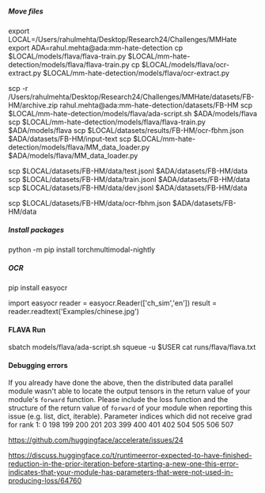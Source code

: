 
##### Move files
export LOCAL=/Users/rahulmehta/Desktop/Research24/Challenges/MMHate
export ADA=rahul.mehta@ada:mm-hate-detection
cp $LOCAL/models/flava/flava-train.py $LOCAL/mm-hate-detection/models/flava/flava-train.py 
cp $LOCAL/models/flava/ocr-extract.py $LOCAL/mm-hate-detection/models/flava/ocr-extract.py



scp -r /Users/rahulmehta/Desktop/Research24/Challenges/MMHate/datasets/FB-HM/archive.zip rahul.mehta@ada:mm-hate-detection/datasets/FB-HM
scp $LOCAL/mm-hate-detection/models/flava/ada-script.sh $ADA/models/flava
scp $LOCAL/mm-hate-detection/models/flava/flava-train.py $ADA/models/flava
scp $LOCAL/datasets/results/FB-HM/ocr-fbhm.json $ADA/datasets/FB-HM/input-text
scp $LOCAL/mm-hate-detection/models/flava/MM_data_loader.py $ADA/models/flava/MM_data_loader.py


scp $LOCAL/datasets/FB-HM/data/test.jsonl $ADA/datasets/FB-HM/data
scp $LOCAL/datasets/FB-HM/data/train.jsonl $ADA/datasets/FB-HM/data
scp $LOCAL/datasets/FB-HM/data/dev.jsonl $ADA/datasets/FB-HM/data


scp $LOCAL/datasets/FB-HM/data/ocr-fbhm.json $ADA/datasets/FB-HM/data

##### Install packages
python -m pip install torchmultimodal-nightly


##### OCR
pip install easyocr

import easyocr
reader = easyocr.Reader(['ch_sim','en'])
result = reader.readtext('Examples/chinese.jpg')


#### FLAVA Run
sbatch models/flava/ada-script.sh 
squeue -u $USER
cat runs/flava/flava.txt





#### Debugging errors
If you already have done the above, then the distributed data parallel module wasn't able to locate the output tensors in the return value of your module's `forward` function. Please include the loss function and the structure of the return value of `forward` of your module when reporting this issue (e.g. list, dict, iterable).
Parameter indices which did not receive grad for rank 1: 0 198 199 200 201 203 399 400 401 402 504 505 506 507

https://github.com/huggingface/accelerate/issues/24

https://discuss.huggingface.co/t/runtimeerror-expected-to-have-finished-reduction-in-the-prior-iteration-before-starting-a-new-one-this-error-indicates-that-your-module-has-parameters-that-were-not-used-in-producing-loss/64760
